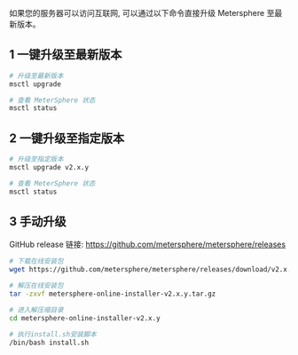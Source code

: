 
如果您的服务器可以访问互联网, 可以通过以下命令直接升级 Metersphere 至最新版本。

## 1 一键升级至最新版本
```sh
# 升级至最新版本
msctl upgrade

# 查看 MeterSphere 状态
msctl status
```

## 2 一键升级至指定版本
```sh
# 升级至指定版本
msctl upgrade v2.x.y

# 查看 MeterSphere 状态
msctl status
```

## 3 手动升级
GitHub release 链接: https://github.com/metersphere/metersphere/releases
```sh
# 下载在线安装包
wget https://github.com/metersphere/metersphere/releases/download/v2.x.y/metersphere-online-installer-v2.x.y.tar.gz

# 解压在线安装包
tar -zxvf metersphere-online-installer-v2.x.y.tar.gz

# 进入解压缩目录
cd metersphere-online-installer-v2.x.y

# 执行install.sh安装脚本
/bin/bash install.sh
```
